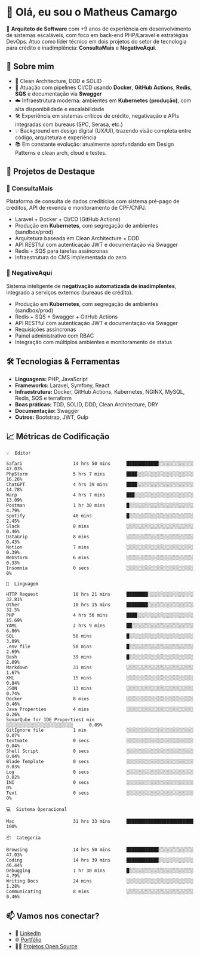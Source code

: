 # 👋 Olá, eu sou o Matheus Camargo

🎯 **Arquiteto de Software** com +9 anos de experiência em desenvolvimento de sistemas escaláveis, com foco em back-end PHP/Laravel e estratégias DevOps. Atuo como líder técnico em dois projetos do setor de tecnologia para crédito e inadimplência: **ConsultaMais** e **NegativeAqui**.

## 🧠 Sobre mim

- 🚀 Clean Architecture, DDD e SOLID
- 🔁 Atuação com pipelines CI/CD usando **Docker**, **GitHub Actions**, **Redis**, **SQS** e documentação via **Swagger**
- ☁️ Infraestrutura moderna: ambientes em **Kubernetes (produção)**, com alta disponibilidade e escalabilidade
- 🛠️ Experiência em sistemas críticos de crédito, negativação e APIs integradas com bureaus (SPC, Serasa, etc.)
- 💡 Background em design digital (UX/UI), trazendo visão completa entre código, arquitetura e experiência
- 📚 Em constante evolução: atualmente aprofundando em Design Patterns e clean arch, cloud e testes.

## 🚧 Projetos de Destaque

### 🔹 ConsultaMais
Plataforma de consulta de dados creditícios com sistema pré-pago de créditos, API de revenda e monitoramento de CPF/CNPJ.

- Laravel + Docker + CI/CD (GitHub Actions)
- Produção em **Kubernetes**, com segregação de ambientes (sandbox/prod)
- Arquitetura baseada em Clean Architecture + DDD
- API RESTful com autenticação JWT e documentação via Swagger
- Redis + SQS para tarefas assíncronas
- Infraestrutura do CMS implementada do zero

### 🔹 NegativeAqui
Sistema inteligente de **negativação automatizada de inadimplentes**, integrado a serviços externos (bureaus de crédito).

- Produção em **Kubernetes**, com segregação de ambientes (sandbox/prod)
- Redis + SQS + Swagger + GitHub Actions
- API RESTful com autenticação JWT e documentação via Swagger
- Requisições assíncronas
- Painel administrativo com RBAC
- Integração com múltiplos ambientes e monitoramento de status

## 🛠️ Tecnologias & Ferramentas

- **Linguagens:** PHP, JavaScript
- **Frameworks:** Laravel, Symfony, React
- **Infraestrutura:** Docker, GitHub Actions, Kubernetes, NGINX, MySQL, Redis, SQS e terraform
- **Boas práticas:** TDD, SOLID, DDD, Clean Architecture, DRY
- **Documentação:** Swagger
- **Outros:** Bootstrap, JWT, Gulp

## 📈 Métricas de Codificação

```text
💡  Editor

Safari                   14 hrs 50 mins      ████████████░░░░░░░░░░░░░     47.03%
PhpStorm                 5 hrs 7 mins        ████░░░░░░░░░░░░░░░░░░░░░     16.26%
ChatGPT                  4 hrs 39 mins       ████░░░░░░░░░░░░░░░░░░░░░     14.78%
Warp                     4 hrs 7 mins        ███░░░░░░░░░░░░░░░░░░░░░░     13.09%
Postman                  1 hr 30 mins        █░░░░░░░░░░░░░░░░░░░░░░░░      4.79%
Spotify                  46 mins             █░░░░░░░░░░░░░░░░░░░░░░░░      2.45%
Slack                    8 mins              ░░░░░░░░░░░░░░░░░░░░░░░░░      0.46%
DataGrip                 8 mins              ░░░░░░░░░░░░░░░░░░░░░░░░░      0.43%
Notion                   7 mins              ░░░░░░░░░░░░░░░░░░░░░░░░░      0.39%
WebStorm                 6 mins              ░░░░░░░░░░░░░░░░░░░░░░░░░      0.33%
Insomnia                 0 secs              ░░░░░░░░░░░░░░░░░░░░░░░░░         0%
```
```text
💬  Linguagem

HTTP Request             10 hrs 21 mins      ████████░░░░░░░░░░░░░░░░░     32.81%
Other                    10 hrs 15 mins      ████████░░░░░░░░░░░░░░░░░      32.5%
PHP                      4 hrs 56 mins       ████░░░░░░░░░░░░░░░░░░░░░     15.69%
YAML                     2 hrs 9 mins        ██░░░░░░░░░░░░░░░░░░░░░░░      6.86%
SQL                      58 mins             █░░░░░░░░░░░░░░░░░░░░░░░░      3.09%
.env file                50 mins             █░░░░░░░░░░░░░░░░░░░░░░░░      2.69%
Bash                     39 mins             █░░░░░░░░░░░░░░░░░░░░░░░░      2.09%
Markdown                 31 mins             ░░░░░░░░░░░░░░░░░░░░░░░░░      1.67%
XML                      15 mins             ░░░░░░░░░░░░░░░░░░░░░░░░░      0.84%
JSON                     13 mins             ░░░░░░░░░░░░░░░░░░░░░░░░░      0.74%
Docker                   8 mins              ░░░░░░░░░░░░░░░░░░░░░░░░░      0.46%
Java Properties          4 mins              ░░░░░░░░░░░░░░░░░░░░░░░░░      0.26%
SonarQube for IDE Properties1 min               ░░░░░░░░░░░░░░░░░░░░░░░░░      0.09%
GitIgnore file           1 min               ░░░░░░░░░░░░░░░░░░░░░░░░░      0.07%
textmate                 0 secs              ░░░░░░░░░░░░░░░░░░░░░░░░░      0.04%
Shell Script             0 secs              ░░░░░░░░░░░░░░░░░░░░░░░░░      0.04%
Blade Template           0 secs              ░░░░░░░░░░░░░░░░░░░░░░░░░      0.03%
Log                      0 secs              ░░░░░░░░░░░░░░░░░░░░░░░░░      0.02%
INI                      0 secs              ░░░░░░░░░░░░░░░░░░░░░░░░░         0%
Text                     0 secs              ░░░░░░░░░░░░░░░░░░░░░░░░░         0%
```
```text
💻  Sistema Operacional

Mac                      31 hrs 33 mins      █████████████████████████       100%
```
```text
📦  Categoria

Browsing                 14 hrs 50 mins      ████████████░░░░░░░░░░░░░     47.03%
Coding                   14 hrs 39 mins      ████████████░░░░░░░░░░░░░     46.44%
Debugging                1 hr 30 mins        █░░░░░░░░░░░░░░░░░░░░░░░░      4.79%
Writing Docs             24 mins             ░░░░░░░░░░░░░░░░░░░░░░░░░      1.28%
Communicating            8 mins              ░░░░░░░░░░░░░░░░░░░░░░░░░      0.46%
```

## 📫 Vamos nos conectar?

- 💼 [LinkedIn](https://www.linkedin.com/in/matheuscamargoxavier)
- 🌐 [Portfólio](https://matheuscamargo.co)
- 🧑‍💻 [Projetos Open Source](https://github.com/bymatheus)
